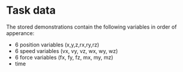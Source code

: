 # Task data

The stored demonstrations contain the following variables in order of apperance:
  - 6 position variables (x,y,z,rx,ry,rz)
  - 6 speed variables (vx, vy, vz, wx, wy, wz)
  - 6 force variables (fx, fy, fz, mx, my, mz)
  - time